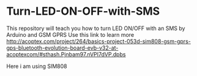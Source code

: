 # Turn-LED-ON-OFF-with-SMS
This repository will teach you how to turn LED ON/OFF with an SMS by Arduino and GSM GPRS
Use this link to learn more http://acoptex.com/project/264/basics-project-053d-sim808-gsm-gprs-gps-bluetooth-evolution-board-evb-v32-at-acoptexcom/#sthash.Pjnbam97.nVPI7dVP.dpbs

Here i am using SIM808
